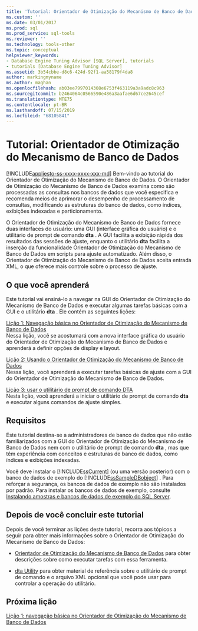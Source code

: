 ```yaml
---
title: 'Tutorial: Orientador de Otimização do Mecanismo de Banco de Dados | Microsoft Docs'
ms.custom: ''
ms.date: 03/01/2017
ms.prod: sql
ms.prod_service: sql-tools
ms.reviewer: ''
ms.technology: tools-other
ms.topic: conceptual
helpviewer_keywords:
- Database Engine Tuning Advisor [SQL Server], tutorials
- tutorials [Database Engine Tuning Advisor]
ms.assetid: 3b54cbbe-d8c6-424d-92f1-aa58179f4da8
author: markingmyname
ms.author: maghan
ms.openlocfilehash: ab03ee7997014308e6753f463119a3a9adc8c963
ms.sourcegitcommit: b2464064c0566590e486a3aafae6d67ce2645cef
ms.translationtype: MTE75
ms.contentlocale: pt-BR
ms.lasthandoff: 07/15/2019
ms.locfileid: "68105841"
---
```

# <a name="tutorial-database-engine-tuning-advisor"></a>Tutorial: Orientador de Otimização do Mecanismo de Banco de Dados
[!INCLUDE[appliesto-ss-xxxx-xxxx-xxx-md](../../includes/appliesto-ss-xxxx-xxxx-xxx-md.md)]
Bem-vindo ao tutorial do Orientador de Otimização do Mecanismo de Banco de Dados. O Orientador de Otimização do Mecanismo de Banco de Dados examina como são processadas as consultas nos bancos de dados que você especifica e recomenda meios de aprimorar o desempenho de processamento de consultas, modificando as estruturas do banco de dados, como índices, exibições indexadas e particionamento.  
  
O Orientador de Otimização do Mecanismo de Banco de Dados fornece duas interfaces do usuário: uma GUI (interface gráfica do usuário) e o utilitário de prompt de comando **dta** . A GUI facilita a exibição rápida dos resultados das sessões de ajuste, enquanto o utilitário **dta** facilita a inserção da funcionalidade Orientador de Otimização do Mecanismo de Banco de Dados em scripts para ajuste automatizado. Além disso, o Orientador de Otimização do Mecanismo de Banco de Dados aceita entrada XML, o que oferece mais controle sobre o processo de ajuste.  
  
## <a name="what-you-will-learn"></a>O que você aprenderá  
Este tutorial vai ensiná-lo a navegar na GUI do Orientador de Otimização do Mecanismo de Banco de Dados e executar algumas tarefas básicas com a GUI e o utilitário **dta** . Ele contém as seguintes lições:  
  
[Lição 1: Navegação básica no Orientador de Otimização do Mecanismo de Banco de Dados](../../tools/dta/lesson-1-basic-navigation-in-database-engine-tuning-advisor.md)  
Nessa lição, você se acostumará com a nova interface gráfica do usuário do Orientador de Otimização do Mecanismo de Banco de Dados e aprenderá a definir opções de display e layout.  
  
[Lição 2: Usando o Orientador de Otimização do Mecanismo de Banco de Dados](../../tools/dta/lesson-2-using-database-engine-tuning-advisor.md)  
Nessa lição, você aprenderá a executar tarefas básicas de ajuste com a GUI do Orientador de Otimização do Mecanismo de Banco de Dados.  
  
[Lição 3: usar o utilitário de prompt de comando DTA](../../tools/dta/lesson-3-using-the-dta-command-prompt-utility.md)  
Nesta lição, você aprenderá a iniciar o utilitário de prompt de comando **dta** e executar alguns comandos de ajuste simples.  
  
## <a name="requirements"></a>Requisitos  
Este tutorial destina-se a administradores de banco de dados que não estão familiarizados com a GUI do Orientador de Otimização do Mecanismo de Banco de Dados nem com o utilitário de prompt de comando **dta** , mas que têm experiência com conceitos e estruturas de banco de dados, como índices e exibições indexadas.  
  
Você deve instalar o [!INCLUDE[ssCurrent](../../includes/sscurrent-md.md)] (ou uma versão posterior) com o banco de dados de exemplo do [!INCLUDE[ssSampleDBobject](../../includes/sssampledbobject-md.md)] . Para reforçar a segurança, os bancos de dados de exemplo não são instalados por padrão. Para instalar os bancos de dados de exemplo, consulte [Instalando amostras e bancos de dados de exemplo do SQL Server](https://sqlserversamples.codeplex.com).  
  
## <a name="after-you-finish-this-tutorial"></a>Depois de você concluir este tutorial  
Depois de você terminar as lições deste tutorial, recorra aos tópicos a seguir para obter mais informações sobre o Orientador de Otimização do Mecanismo de Banco de Dados:  
  
-   [Orientador de Otimização do Mecanismo de Banco de Dados](../../relational-databases/performance/database-engine-tuning-advisor.md) para obter descrições sobre como executar tarefas com essa ferramenta.  
  
-   [dta Utility](../../tools/dta/dta-utility.md) para obter material de referência sobre o utilitário de prompt de comando e o arquivo XML opcional que você pode usar para controlar a operação do utilitário.  
  
## <a name="next-lesson"></a>Próxima lição  
[Lição 1: navegação básica no Orientador de Otimização do Mecanismo de Banco de Dados](../../tools/dta/lesson-1-basic-navigation-in-database-engine-tuning-advisor.md)  
  
  
  
